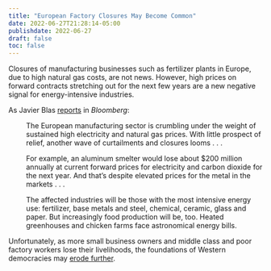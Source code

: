 ```yaml
---
title: "European Factory Closures May Become Common"
date: 2022-06-27T21:28:14-05:00
publishdate: 2022-06-27
draft: false
toc: false
---
```


Closures of manufacturing businesses such as fertilizer plants in Europe, due to high natural gas costs, are not news. However, high prices on forward contracts stretching out for the next few years are a new negative signal for energy-intensive industries.

As Javier Blas <a href="https://www.bloomberg.com/opinion/articles/2022-06-27/factory-closures-from-aluminum-to-chicken-farming-are-going-to-become-common" target="blank">reports</a> in <em>Bloomberg</em>: 

<div style="padding-left: 2.5em;"><p>The European manufacturing sector is crumbling under the weight of sustained high electricity and natural gas prices. With little prospect of relief, another wave of curtailments and closures looms  . . .</p></div>

<div style="padding-left: 2.5em;"><p>For example, an aluminum smelter would lose about $200 million annually at current forward prices for electricity and carbon dioxide for the next year. And that’s despite elevated prices for the metal in the markets . . .</p></div>

<div style="padding-left: 2.5em;">The affected industries will be those with the most intensive energy use: fertilizer, base metals and steel, chemical, ceramic, glass and paper. But increasingly food production will be, too. Heated greenhouses and chicken farms face astronomical energy bills.</p></div>

<p>Unfortunately, as more small business owners and middle class and poor factory workers lose their livelihoods, the foundations of Western democracies may <a href="/what-comes-after-democracy/" target="blank">erode further</a>.</p>
